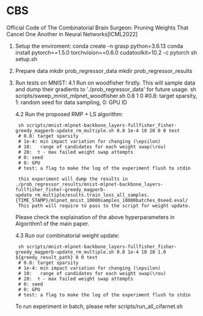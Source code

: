 # CBS
Official Code of The Combinatorial Brain Surgeon: Pruning Weights That Cancel One Another in Neural Networks[ICML2022]

1. Setup the enviroment: 
    conda create -n grasp python=3.6.13
    conda install pytorch==1.5.0 torchvision==0.6.0 cudatoolkit=10.2 -c pytorch
    sh setup.sh 
   
 
2. Prepare data
    mkdir prob_regressor_data
    mkdir prob_regressor_results

4. Run tests on MNIST:
    4.1 Run on woodfisher firstly. This will sample data and dump their gradients to './prob_regressor_data' for future usage.
        sh scripts/sweep_mnist_mlpnet_woodfisher.sh 0.8 1 0  #0.8: target sparsity, 1: random seed for data sampling, 0: GPU ID
    
    4.2 Run the proposed RMP + LS algorithm:
    
        sh scripts/mnist-mlpnet-backbone_layers-fullfisher_fisher-greedy_magperb-update_rm_multiple.sh 0.8 1e-4 10 20 0 0 test
        # 0.8: target sparsity
        # 1e-4: min impact variation for changing (\epsilon) 
        # 10:   range of candidates for each weight swap(\rou)
        # 20:  τ - max failed weight swap attempts 
        # 0: seed
        # 0: GPU
        # test: a flag to make the log of the experiment flush to stdin
        
        this experiment will dump the results in ./prob_regressor_results/mnist-mlpnet-backbone_layers-fullfisher_fisher-greedy_magperb-update_rm_multiple/esults.train_loss_all_samples.{TIME_STAMP}/mlpnet_mnist_10000samples_10000batches_0seed.eval/
        This path will require to pass to the script for weight update.        

    Please check the explaination of the above hyperparameters in Algorithm1 of the main paper.
    
    4.3 Run our combinatorial weight update:       
        
        sh scripts/mnist-mlpnet-backbone_layers-fullfisher_fisher-greedy_magperb-update_rm_multiple.sh 0.8 1e-4 10 20 1.0 ${greedy_result_path} 0 0 test 
        # 0.8: target sparsity
        # 1e-4: min impact variation for changing (\epsilon) 
        # 10:   range of candidates for each weight swap(\rou)
        # 20:  τ - max failed weight swap attempts 
        # 0: seed
        # 0: GPU
        # test: a flag to make the log of the experiment flush to stdin
       
    To run experiment in batch, please refer scripts/run_all_cifarnet.sh
 
